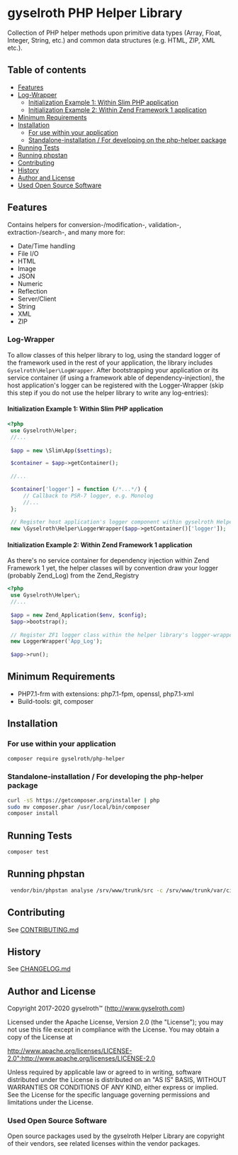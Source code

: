 gyselroth PHP Helper Library
============================

Collection of PHP helper methods upon primitive data types (Array, Float, Integer, String, etc.) 
and common data structures (e.g. HTML, ZIP, XML etc.).


## Table of contents

* [Features](#features)
* [Log-Wrapper](#log-wrapper)
  * [Initialization Example 1: Within Slim PHP application](#initialization-example-1-within-slim-php-application)
  * [Initialization Example 2: Within Zend Framework 1 application](#initialization-example-2-within-zend-framework-1-application)
* [Minimum Requirements](#minimum-requirements)
* [Installation](#installation)
  * [For use within your application](#for-use-as-a-dependency-within-your-application)
  * [Standalone-installation / For developing on the php-helper package](#standalone-installation-for-developing-on-the-php-helper-package)
* [Running Tests](#running-tests)
* [Running phpstan](#running-phpstan)
* [Contributing](#contributing)
* [History](#history)
* [Author and License](#author-and-license)
* [Used Open Source Software](#used-open-source-software)


Features
--------

Contains helpers for conversion-/modification-, validation-, extraction-/search-, and many more for:

* Date/Time handling
* File I/O
* HTML
* Image
* JSON
* Numeric
* Reflection
* Server/Client 
* String
* XML
* ZIP


### Log-Wrapper

To allow classes of this helper library to log, using the standard logger of the framework used in the rest of 
your application, the library includes ```Gyselroth\Helper\LogWrapper```.
After bootstrapping your application or its service container (if using a framework able of dependency-injection),
the host application's logger can be registered with the Logger-Wrapper (skip this step if you do not use the helper library 
to write any log-entries):

  
#### Initialization Example 1: Within Slim PHP application
```php
<?php 
 use Gyselroth\Helper;
 //...
 
 $app = new \Slim\App($settings);

 $container = $app->getContainer();
 
 //...

 $container['logger'] = function (/*...*/) {
     // Callback to PSR-7 logger, e.g. Monolog
     //...
 };
 
 // Register host application's logger component within gyselroth Helper's logger wrapper
 new \Gyselroth\Helper\LoggerWrapper($app->getContainer()['logger']);
```


#### Initialization Example 2: Within Zend Framework 1 application

As there's no service container for dependency injection within Zend Framework 1 yet,
the helper classes will by convention draw your logger (probably Zend_Log) from the Zend_Registry

```php
<?php 
 use Gyselroth\Helper\;
 //...
 
 $app = new Zend_Application($env, $config);
 $app->bootstrap();
  
 // Register ZF1 logger class within the helper library's logger-wrapper
 new LoggerWrapper('App_Log');
 
 $app->run();
```


Minimum Requirements
--------------------

* PHP7.1-frm with extensions: php7.1-fpm, openssl, php7.1-xml
* Build-tools: git, composer


Installation
------------

### For use within your application

```sh
composer require gyselroth/php-helper
```


### Standalone-installation / For developing the php-helper package

```sh
curl -sS https://getcomposer.org/installer | php
sudo mv composer.phar /usr/local/bin/composer
composer install
```


Running Tests
-------------

```sh
composer test
```


Running phpstan
---------------

```sh
 vendor/bin/phpstan analyse /srv/www/trunk/src -c /srv/www/trunk/var/ci/phpstan/phpstan.neon
```


Contributing
------------

See [CONTRIBUTING.md](https://github.com/gyselroth/php-helper/blob/master/CONTRIBUTING.md)


History
-------

See [CHANGELOG.md](https://github.com/gyselroth/php-helper/blob/master/CHANGELOG.md)


Author and License
------------------

Copyright 2017-2020 gyselroth™ (http://www.gyselroth.com)

Licensed under the Apache License, Version 2.0 (the "License");
you may not use this file except in compliance with the License.
You may obtain a copy of the License at

http://www.apache.org/licenses/LICENSE-2.0":http://www.apache.org/licenses/LICENSE-2.0

Unless required by applicable law or agreed to in writing, software
distributed under the License is distributed on an "AS IS" BASIS,
WITHOUT WARRANTIES OR CONDITIONS OF ANY KIND, either express or implied.
See the License for the specific language governing permissions and
limitations under the License. 


### Used Open Source Software

Open source packages used by the gyselroth Helper Library are copyright of their vendors, see related licenses within
the vendor packages.
